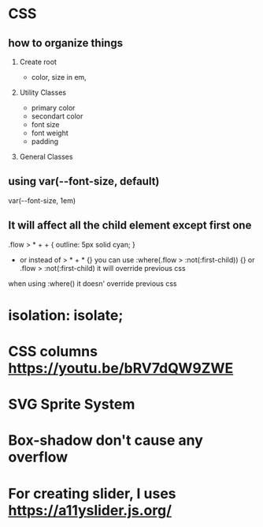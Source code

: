# CSS
## how to organize things 

1. Create root
    - color, size in em,

2. Utility Classes
    - primary color
    - secondart color
    - font size
    - font weight
    - padding
3. General Classes


## using var(--font-size, default)
var(--font-size, 1em)




## It will affect all the child element except first one
.flow > * + + {
    outline: 5px solid cyan;
}

*  or instead of > * + * {}     you can use 
:where(.flow > :not(:first-child)) {}
or
.flow > :not(:first-child)        it will override previous css

when using :where() it doesn' override previous css




# isolation: isolate;


# CSS columns https://youtu.be/bRV7dQW9ZWE


# SVG Sprite System


# Box-shadow don't cause any overflow


# For creating slider, I uses https://a11yslider.js.org/